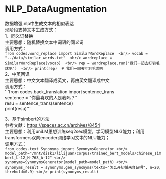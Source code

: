 # NLP_DataAugmentation
数据增强:nlp中生成文本的相似表达  <br/>
现阶段支持文本生成方式：  <br/>
1、同义词替换  <br/>
主要思想：随机替换文本中词语的同义词  <br/>
调用方式：  <br/>
`from codes.word_replace import SimilarWordReplace  <br/>
vocab = "../data/similar_words.txt"  <br/>
wordreplace = SimilarWordReplace(vocab)  <br/>
rep = wordreplace.run("我们一起去打羽毛球吧")  <br/>
print(rep)  # 我们一同去打羽毛球吧`  <br/>
2、中英回译  <br/>
主要思想：中文文本翻译成英文，再由英文翻译成中文  <br/>
调用方式： <br/>
'''from codes.back_translation import sentence_trans <br/>
sentence = "你最喜欢的人是我吗？"   <br/>
resu = sentence_trans(sentence)   <br/>
print(resu)'''

3、基于simbert的方法 <br/>
参考文献：https://spaces.ac.cn/archives/8454 <br/>
主要思想：利用uniLM思想训练seq2seq模型，学习模型NLG能力；利用transformers双向encoder网络学习文本的NLU能力； <br/>
调用方式：<br/>
`from codes.text_Synonyms import SynonymsGenerator <br/>
model_path="/mnt/disk1/lilijuan/corpus/trained_bert_models/chinese_simbert_L-12_H-768_A-12" <br/>
synonyms=SynonymsGenerator(model_path=model_path) <br/>
synonyms_result = synonyms.gen_synonyms(texts="怎么开初婚未育证明", n=20, threhold=0.9) <br/>
print(synonyms_result)`
